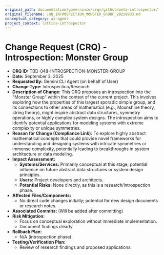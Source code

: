 ```yaml
---
original_path: documentation/governance/crqs/github/meta-introspector/lattice-introspector/docs/crq/CRQ_INTROSPECTION_MONSTER_GROUP_20250903.md
original_filename: CRQ_INTROSPECTION_MONSTER_GROUP_20250903.md
conceptual_category: ai-agent
project_context: lattice-introspector
---
```


# Change Request (CRQ) - Introspection: Monster Group

*   **CRQ ID:** TBD-048-INTROSPECTION-MONSTER-GROUP
*   **Date:** September 3, 2025
*   **Requested By:** Gemini CLI Agent (on behalf of User)
*   **Change Type:** Introspection/Research
*   **Description of Change:**
    This CRQ proposes an introspection into the "Monster Group" within the context of the current project. This involves exploring how the properties of this largest sporadic simple group, and its connections to other areas of mathematics (e.g., Moonshine theory, string theory), might inspire abstract data structures, symmetry operations, or highly complex system designs. The introspection aims to identify potential applications for modeling systems with extreme complexity or unique symmetries.
*   **Reason for Change (Compliance Link):**
    To explore highly abstract mathematical concepts that could provide novel frameworks for understanding and designing systems with intricate symmetries or immense complexity, potentially leading to breakthroughs in system architecture or data modeling.
*   **Impact Assessment:**
    *   **Systems/Services:** Primarily conceptual at this stage; potential influence on future abstract data structures or system design principles.
    *   **Users:** Project developers and architects.
    *   **Potential Risks:** None directly, as this is a research/introspection phase.
*   **Affected Files/Components:**
    *   No direct code changes initially; potential for new design documents or research notes.
*   **Associated Commits:** (Will be added after committing)
*   **Risk Mitigation:**
    *   Focus on conceptual exploration without immediate implementation.
    *   Document findings clearly.
*   **Rollback Plan:**
    *   N/A (introspection phase).
*   **Testing/Verification Plan:**
    *   Review of research findings and proposed applications.
